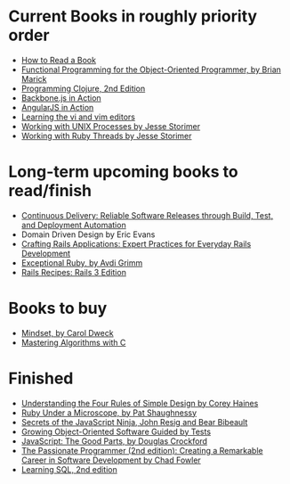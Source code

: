 Current Books in roughly priority order
===============================
 * [How to Read a Book](https://www.amazon.com/gp/product/B004PYDAPE/)
 * [Functional Programming for the Object-Oriented Programmer, by Brian Marick](https://leanpub.com/fp-oo)
 * [Programming Clojure, 2nd Edition](https://pragprog.com/book/shcloj2/programming-clojure)
 * [Backbone.js in Action](http://www.manning.com/breed/)
 * [AngularJS in Action](http://www.manning.com/bford/) 
 * [Learning the vi and vim editors](http://shop.oreilly.com/product/9780596529833.do)
 * [Working with UNIX Processes by Jesse Storimer](http://www.jstorimer.com/pages/books)
 * [Working with Ruby Threads by Jesse Storimer](http://www.jstorimer.com/pages/books)
 

Long-term upcoming books to read/finish
=======================================
* [Continuous Delivery: Reliable Software Releases through Build, Test, and Deployment Automation ](http://www.amazon.com/dp/0321601912?tag=contindelive-20#)
* Domain Driven Design by Eric Evans
* [Crafting Rails Applications: Expert Practices for Everyday Rails Development](https://pragprog.com/book/jvrails/crafting-rails-applications)
* [Exceptional Ruby, by Avdi Grimm](http://exceptionalruby.com/)
* [Rails Recipes: Rails 3 Edition](http://www.amazon.com/Rails-Recipes-3-Edition/dp/1934356778)

Books to buy
============
* [Mindset, by Carol Dweck](http://mindsetonline.com/)
* [Mastering Algorithms with C](http://www.amazon.com/Mastering-Algorithms-C-Kyle-Loudon/dp/1565924533/ref=sr_1_45?s=books&ie=UTF8&qid=1418952235&sr=1-45&keywords=algorithm+and+data+structures+in+c) 

Finished
========
* [Understanding the Four Rules of Simple Design by Corey Haines](https://leanpub.com/4rulesofsimpledesign)
* [Ruby Under a Microscope, by Pat Shaughnessy](http://patshaughnessy.net/ruby-under-a-microscope)
* [Secrets of the JavaScript Ninja, John Resig and Bear Bibeault](http://www.manning.com/resig/)
* [Growing Object-Oriented Software Guided by Tests](http://www.growing-object-oriented-software.com/)
* [JavaScript: The Good Parts, by Douglas Crockford](http://www.amazon.com/JavaScript-Good-Parts-Douglas-Crockford/dp/0596517742)
* [The Passionate Programmer (2nd edition): Creating a Remarkable Career in Software Development
by Chad Fowler](https://pragprog.com/book/cfcar2/the-passionate-programmer)
* [Learning SQL, 2nd edition](http://shop.oreilly.com/product/9780596520847.do)

